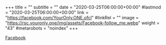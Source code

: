 +++
title = ""
subtitle = ""
date = "2020-03-25T06:00:00+00:00"
#lastmod = "2020-03-25T06:00:00+00:00"
link = "https://facebook.com/YourOnly.ONE.ofcl"
#linkRel = ""
image = "https://rsc.youronly.one/img/assets/Facebook-follow_me.webp"
weight = "43"
#metarobots = "noindex"
+++

[Facebook](https://facebook.com/YourOnly.ONE.ofcl "Facebook")
